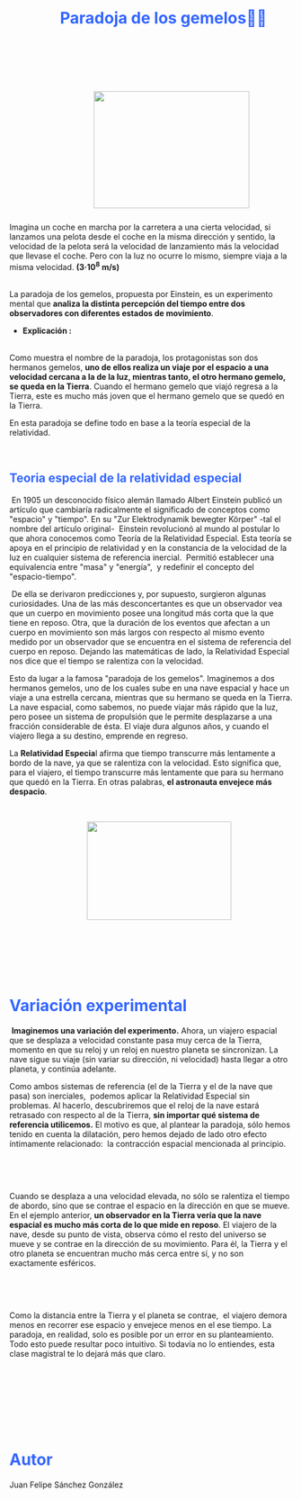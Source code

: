 <div>
<p style="padding-left: 180px;">&nbsp;</p>
</div>
<div>
<p style="padding-left: 180px;">&nbsp;</p>
</div>
<div>
<h1 style="padding-left: 90px;"><strong><span style="color: #3366ff;">Paradoja de los gemelos👨&zwj;🚀</span></strong></h1>
</div>
<div>
<h1 style="padding-left: 90px;"><strong><span style="color: #3366ff;">&nbsp; &nbsp; &nbsp;&nbsp;</span></strong></h1>
</div>
<div>
<h1 style="padding-left: 90px;"><strong><span style="color: #3366ff;">&nbsp; &nbsp; &nbsp; &nbsp; &nbsp;<img src="https://www.google.com/url?sa=i&amp;url=https%3A%2F%2Fwww.rolscience.net%2F2016%2F10%2Fparadoja-de-los-gemelos.html&amp;psig=AOvVaw1EMWXCeNzhLiikEYpAgOLq&amp;ust=1597280550840000&amp;source=images&amp;cd=vfe&amp;ved=0CAIQjRxqFwoTCLDxkPK7lOsCFQAAAAAdAAAAABAf" alt="" /><img src="https://2.bp.blogspot.com/-QEut-JoTIhQ/WAqIpIf1L7I/AAAAAAAAA0I/bl0T3ZvKb2UD-KYiDab3x74zpA_g_HLGACK4B/s1600/paradojadelosgemelos.jpg" alt="" width="277" height="208" /></span></strong></h1>
</div>
<div>
<div>Imagina un coche en marcha por la carretera a una cierta velocidad, si lanzamos una pelota desde el coche en la misma direcci&oacute;n y sentido, la velocidad de la pelota ser&aacute; la velocidad de lanzamiento m&aacute;s la velocidad que llevase el coche. Pero con la luz no ocurre lo mismo, siempre viaja a la misma velocidad.&nbsp;<strong>(3&middot;10<sup>8</sup>&nbsp;m/s)</strong></div>
</div>
<div>
<p><br />La paradoja de los gemelos, propuesta por Einstein, es un experimento mental que&nbsp;<strong>analiza la distinta percepci&oacute;n del tiempo entre dos observadores con diferentes estados de movimiento</strong>.</p>
</div>
<div>
<ul>
<li><strong>Explicaci&oacute;n :&nbsp;</strong><br />&nbsp;</li>
</ul>
<p>Como muestra el nombre de la paradoja, los protagonistas son dos hermanos gemelos,&nbsp;<strong>uno de ellos realiza un viaje por el espacio a una velocidad cercana a la de la luz, mientras tanto, el otro hermano gemelo, se queda en la Tierra</strong>. Cuando el hermano gemelo que viaj&oacute; regresa a la Tierra, este es mucho m&aacute;s joven que el hermano gemelo que se qued&oacute; en la Tierra.</p>
</div>
<div>
<p>En esta paradoja se define todo en base a la teor&iacute;a especial de la relatividad.</p>
</div>
<div>
<p>&nbsp;</p>
<h2><span style="color: #3366ff;">Teoria especial de la relatividad especial</span></h2>
</div>
<div>
<p>&nbsp;En 1905 un desconocido f&iacute;sico alem&aacute;n llamado&nbsp;Albert Einstein&nbsp;public&oacute; un art&iacute;culo que cambiar&iacute;a radicalmente el significado de conceptos como "espacio" y "tiempo". En su "Zur Elektrodynamik bewegter K&ouml;rper" -tal el nombre del art&iacute;culo original-&nbsp; Einstein revolucion&oacute; al mundo al postular lo que ahora conocemos como&nbsp;Teor&iacute;a de la Relatividad Especial. Esta teor&iacute;a se apoya en el principio de relatividad y en la constancia de la velocidad de la luz en cualquier sistema de referencia inercial.&nbsp; Permiti&oacute; establecer una equivalencia entre "masa" y "energ&iacute;a",&nbsp; y redefinir el concepto del "espacio-tiempo".</p>
</div>
<div>
<p>&nbsp;De ella se derivaron predicciones y, por supuesto, surgieron algunas curiosidades. Una de las m&aacute;s desconcertantes es que un observador vea que un cuerpo en movimiento posee una longitud m&aacute;s corta que la que tiene en reposo. Otra, que la duraci&oacute;n de los eventos que afectan a un cuerpo en movimiento son m&aacute;s largos con respecto al mismo evento medido por un observador que se encuentra en el sistema de referencia del cuerpo en reposo. Dejando las matem&aacute;ticas de lado,&nbsp;la Relatividad Especial nos dice que el tiempo se ralentiza con la velocidad.</p>
</div>
<div>
<p>Esto da lugar a la famosa "paradoja de los gemelos". Imaginemos a dos hermanos gemelos, uno de los cuales sube en una nave espacial y hace un viaje a una&nbsp;estrella cercana, mientras que su hermano se queda en la Tierra. La nave espacial, como sabemos, no puede viajar m&aacute;s r&aacute;pido que la luz, pero posee un&nbsp;sistema de propulsi&oacute;n&nbsp;que le permite desplazarse a una fracci&oacute;n considerable de &eacute;sta. El viaje dura algunos a&ntilde;os, y cuando el viajero llega a su destino, emprende en regreso.</p>
</div>
<div>
<p>La&nbsp;<strong>Relatividad Especia</strong>l afirma que tiempo transcurre m&aacute;s lentamente a bordo de la nave, ya que se ralentiza con la velocidad. Esto significa que, para el viajero, el tiempo transcurre m&aacute;s lentamente que para su hermano que qued&oacute; en la Tierra. En otras palabras,&nbsp;<strong>el astronauta envejece m&aacute;s despacio</strong>.</p>
</div>
<div>
<p>&nbsp;</p>
</div>
<div>
<p>&nbsp; &nbsp; &nbsp; &nbsp; &nbsp; &nbsp; &nbsp; &nbsp; &nbsp; &nbsp; &nbsp; &nbsp; &nbsp; &nbsp; &nbsp; &nbsp; &nbsp; &nbsp;<img src="https://sobrecuriosidades.com/wp-content/uploads/2010/01/dali.jpg" alt="" width="257" height="175" /></p>
</div>
<div>
<p>&nbsp;</p>
</div>
<div>
<p>&nbsp;</p>
</div>
<div>
<p>&nbsp;</p>
</div>
<div>
<h1><span style="color: #3366ff;">Variaci&oacute;n experimental&nbsp;</span></h1>
</div>
<div>
<p>&nbsp;<strong>Imaginemos una variaci&oacute;n del experimento.</strong>&nbsp;Ahora, un viajero espacial que se desplaza a velocidad constante pasa muy cerca de la Tierra, momento en que su reloj y un reloj en nuestro planeta se sincronizan. La nave sigue su viaje (sin variar su direcci&oacute;n, ni velocidad) hasta llegar a otro planeta, y contin&uacute;a adelante.</p>
</div>
<div>
<p>Como ambos sistemas de referencia (el de la Tierra y el de la nave que pasa) son inerciales,&nbsp; podemos aplicar la Relatividad Especial sin problemas. Al hacerlo, descubriremos que el reloj de la nave estar&aacute; retrasado con respecto al de la Tierra,&nbsp;<strong>sin importar qu&eacute; sistema de referencia utilicemos.</strong>&nbsp;El motivo es que, al plantear la paradoja, s&oacute;lo hemos tenido en cuenta la dilataci&oacute;n, pero hemos dejado de lado otro efecto &iacute;ntimamente relacionado:&nbsp; la contracci&oacute;n espacial mencionada al principio.</p>
</div>
<div>
<p>&nbsp;</p>
</div>
<div>
<p>&nbsp;</p>
</div>
<div>
<p>Cuando se desplaza a una velocidad elevada, no s&oacute;lo se ralentiza el tiempo de abordo, sino que se contrae el espacio en la direcci&oacute;n en que se mueve. En el ejemplo anterior,&nbsp;<strong>un observador en la Tierra ver&iacute;a que la nave espacial es mucho m&aacute;s corta de lo que mide en reposo</strong>. El viajero de la nave, desde su punto de vista, observa c&oacute;mo el resto del universo se mueve y se contrae en la direcci&oacute;n de su movimiento. Para &eacute;l, la Tierra y el otro planeta se encuentran mucho m&aacute;s cerca entre s&iacute;, y no son exactamente esf&eacute;ricos.</p>
</div>
<div>
<p>&nbsp;</p>
</div>
<div>
<p>&nbsp;</p>
</div>
<div>
<p>Como la distancia entre la Tierra y el planeta se contrae,&nbsp; el viajero demora menos en recorrer ese espacio y envejece menos en el ese tiempo. La paradoja, en realidad, solo es posible por un error en su planteamiento. Todo esto puede resultar poco intuitivo. Si todav&iacute;a no lo entiendes, esta clase magistral te lo dejar&aacute; m&aacute;s que claro.</p>
</div>
<div>
<p>&nbsp;</p>
</div>
<div>
<p>&nbsp;</p>
</div>
<div>
<p>&nbsp;</p>
</div>
<div>
<p>&nbsp;</p>
</div>

<h1><span style="color: #3366ff;">Autor</span></h1> 
<p>Juan Felipe Sánchez González<p>
